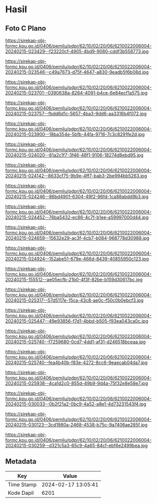 # Hasil

## Foto C Plano

https://sirekap-obj-formc.kpu.go.id/0406/pemilu/pdpr/62/10/02/20/06/6210022006004-20240215-023429--f23220cf-4905-4bd9-9080-cddf3b558773.jpg

https://sirekap-obj-formc.kpu.go.id/0406/pemilu/pdpr/62/10/02/20/06/6210022006004-20240215-023546--c49a7673-d75f-4647-a830-9eadb5f6b08d.jpg

https://sirekap-obj-formc.kpu.go.id/0406/pemilu/pdpr/62/10/02/20/06/6210022006004-20240215-023701--0390638a-8264-4091-b4ce-6e84ecf1a575.jpg

https://sirekap-obj-formc.kpu.go.id/0406/pemilu/pdpr/62/10/02/20/06/6210022006004-20240215-023757--fbdd6d1c-5657-4ba3-9dd6-aa3316b4f072.jpg

https://sirekap-obj-formc.kpu.go.id/0406/pemilu/pdpr/62/10/02/20/06/6210022006004-20240215-023900--18ba354e-5bfb-44fa-9716-7c3c8291fe2d.jpg

https://sirekap-obj-formc.kpu.go.id/0406/pemilu/pdpr/62/10/02/20/06/6210022006004-20240215-024020--81a2c1f7-3f46-48f1-9106-18274d8ebd95.jpg

https://sirekap-obj-formc.kpu.go.id/0406/pemilu/pdpr/62/10/02/20/06/6210022006004-20240215-024142--8633cf75-9b9e-4ff7-bab3-2be994bb5263.jpg

https://sirekap-obj-formc.kpu.go.id/0406/pemilu/pdpr/62/10/02/20/06/6210022006004-20240215-024246--86bd4901-6304-49f2-96fd-1ca88abdd9b3.jpg

https://sirekap-obj-formc.kpu.go.id/0406/pemilu/pdpr/62/10/02/20/06/6210022006004-20240215-024452--76ba5432-ec86-4c7f-b1ee-a59997000d44.jpg

https://sirekap-obj-formc.kpu.go.id/0406/pemilu/pdpr/62/10/02/20/06/6210022006004-20240215-024659--15632e29-ac3f-4cb7-b084-968778d30988.jpg

https://sirekap-obj-formc.kpu.go.id/0406/pemilu/pdpr/62/10/02/20/06/6210022006004-20240215-024924--152abe51-679e-466d-8439-40855950c123.jpg

https://sirekap-obj-formc.kpu.go.id/0406/pemilu/pdpr/62/10/02/20/06/6210022006004-20240215-155512--ae05ecfb-21b0-4f3f-82be-b159d30617bc.jpg

https://sirekap-obj-formc.kpu.go.id/0406/pemilu/pdpr/62/10/02/20/06/6210022006004-20240215-025317--57d5117e-15ca-43c8-ae0c-f50c0b0ebcf3.jpg

https://sirekap-obj-formc.kpu.go.id/0406/pemilu/pdpr/62/10/02/20/06/6210022006004-20240215-025447--49e93856-f7d1-4bbd-b505-f93ea043ca0c.jpg

https://sirekap-obj-formc.kpu.go.id/0406/pemilu/pdpr/62/10/02/20/06/6210022006004-20240215-025740--f7259680-0cd7-4dd1-af31-d246518bceaa.jpg

https://sirekap-obj-formc.kpu.go.id/0406/pemilu/pdpr/62/10/02/20/06/6210022006004-20240215-025740--fea4b40b-f83e-4272-8cc6-9eaecab04da7.jpg

https://sirekap-obj-formc.kpu.go.id/0406/pemilu/pdpr/62/10/02/20/06/6210022006004-20240215-025938--4ca1d2c0-855d-49b9-9d4a-75f32e8e58e7.jpg

https://sirekap-obj-formc.kpu.go.id/0406/pemilu/pdpr/62/10/02/20/06/6210022006004-20240215-030033--0b2f21a2-0bc9-4a52-a8e1-4d73231543f4.jpg

https://sirekap-obj-formc.kpu.go.id/0406/pemilu/pdpr/62/10/02/20/06/6210022006004-20240215-030123--3cd1980a-2468-4538-b75c-9a7406ae285f.jpg

https://sirekap-obj-formc.kpu.go.id/0406/pemilu/pdpr/62/10/02/20/06/6210022006004-20240215-030259--d321c5a3-65c9-4a65-84cf-ebf6e2499bea.jpg


## Metadata

| Key        | Value               |
| ---------- | ------------------- |
| Time Stamp | 2024-02-17 13:05:41 |
| Kode Dapil | 6201                |



